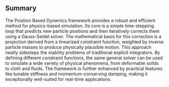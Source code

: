 ## Summary

The Position Based Dynamics framework provides a robust and efficient method for physics-based simulation. Its core is a simple time-stepping loop that predicts new particle positions and then iteratively corrects them using a Gauss-Seidel solver. The mathematical basis for this correction is a projection derived from a linearized constraint function, weighted by inverse particle masses to produce physically plausible motion. This approach neatly sidesteps the stability problems of traditional explicit integrators. By defining different constraint functions, the same general solver can be used to simulate a wide variety of physical phenomena, from deformable solids to cloth and fluids. The framework is further enhanced by practical features like tunable stiffness and momentum-conserving damping, making it exceptionally well-suited for real-time applications.
